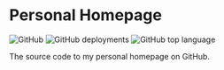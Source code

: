 # Personal Homepage

![GitHub](https://img.shields.io/github/license/jeanpauldejong/jeanpauldejong.github.io)
![GitHub deployments](https://img.shields.io/github/deployments/jeanpauldejong/jeanpauldejong.github.io/github-pages)
![GitHub top language](https://img.shields.io/github/languages/top/jeanpauldejong/jeanpauldejong.github.io)

The source code to my personal homepage on GitHub.
